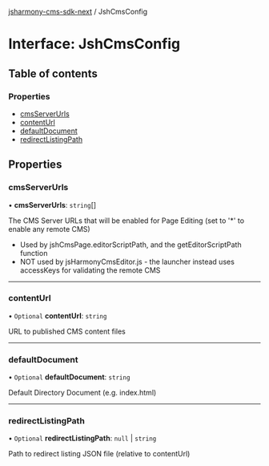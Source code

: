 [jsharmony-cms-sdk-next](../README.md) / JshCmsConfig

# Interface: JshCmsConfig

## Table of contents

### Properties

- [cmsServerUrls](JshCmsConfig.md#cmsserverurls)
- [contentUrl](JshCmsConfig.md#contenturl)
- [defaultDocument](JshCmsConfig.md#defaultdocument)
- [redirectListingPath](JshCmsConfig.md#redirectlistingpath)

## Properties

### cmsServerUrls

• **cmsServerUrls**: `string`[]

The CMS Server URLs that will be enabled for Page Editing (set to '*' to enable any remote CMS)
- Used by jshCmsPage.editorScriptPath, and the getEditorScriptPath function
- NOT used by jsHarmonyCmsEditor.js - the launcher instead uses accessKeys for validating the remote CMS

___

### contentUrl

• `Optional` **contentUrl**: `string`

URL to published CMS content files

___

### defaultDocument

• `Optional` **defaultDocument**: `string`

Default Directory Document (e.g. index.html)

___

### redirectListingPath

• `Optional` **redirectListingPath**: ``null`` \| `string`

Path to redirect listing JSON file (relative to contentUrl)
